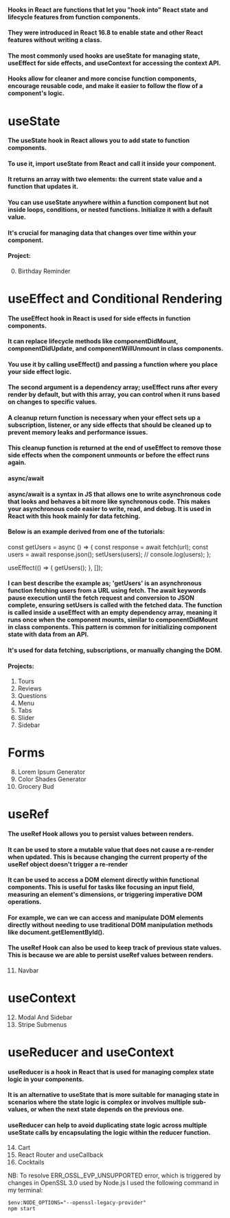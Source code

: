 #### Hooks in React are functions that let you "hook into" React state and lifecycle features from function components. 
#### They were introduced in React 16.8 to enable state and other React features without writing a class. 
#### The most commonly used hooks are useState for managing state, useEffect for side effects, and useContext for accessing the context API.
#### Hooks allow for cleaner and more concise function components, encourage reusable code, and make it easier to follow the flow of a component's logic.

# useState
#### The useState hook in React allows you to add state to function components. 
#### To use it, import useState from React and call it inside your component. 
#### It returns an array with two elements: the current state value and a function that updates it. 
#### You can use useState anywhere within a function component but not inside loops, conditions, or nested functions. Initialize it with a default value. 
#### It's crucial for managing data that changes over time within your component.

#### Project:
00. Birthday Reminder

# useEffect and Conditional Rendering
#### The useEffect hook in React is used for side effects in function components. 
#### It can replace lifecycle methods like componentDidMount, componentDidUpdate, and componentWillUnmount in class components. 
#### You use it by calling useEffect() and passing a function where you place your side effect logic. 
#### The second argument is a dependency array; useEffect runs after every render by default, but with this array, you can control when it runs based on changes to specific values. 
#### A cleanup return function is necessary when your effect sets up a subscription, listener, or any side effects that should be cleaned up to prevent memory leaks and performance issues.
#### This cleanup function is returned at the end of useEffect to remove those side effects when the component unmounts or before the effect runs again.
#### async/await
#### async/await is a syntax in JS that allows one to write asynchronous code that looks and behaves a bit more like synchronous code. This makes your asynchronous code easier to write, read, and debug. It is used in React with this hook mainly for data fetching.
#### Below is an example derived from one of the tutorials:
 const getUsers = async () => {
    const response = await fetch(url);
    const users = await response.json();
    setUsers(users);
    // console.log(users);
  };

  useEffect(() => {
    getUsers();
  }, []);
#### I can best describe the example as; 'getUsers' is an asynchronous function fetching users from a URL using fetch. The await keywords pause execution until the fetch request and conversion to JSON complete, ensuring setUsers is called with the fetched data. The function is called inside a useEffect with an empty dependency array, meaning it runs once when the component mounts, similar to componentDidMount in class components. This pattern is common for initializing component state with data from an API.

#### It's used for data fetching, subscriptions, or manually changing the DOM.

#### Projects: 
01. Tours
02. Reviews
03. Questions
04. Menu
05. Tabs
06. Slider
07. Sidebar

# Forms
08. Lorem Ipsum Generator
09. Color Shades Generator
10. Grocery Bud

# useRef
#### The useRef Hook allows you to persist values between renders.
#### It can be used to store a mutable value that does not cause a re-render when updated. This is because changing the current property of the useRef object doesn't trigger a re-render
#### It can be used to access a DOM element directly within functional components. This is useful for tasks like focusing an input field, measuring an element's dimensions, or triggering imperative DOM operations.
#### For example, we can we can access and manipulate DOM elements directly without needing to use traditional DOM manipulation methods like document.getElementById().
#### The useRef Hook can also be used to keep track of previous state values. This is because we are able to persist useRef values between renders.

11. Navbar

# useContext
12. Modal And Sidebar
13. Stripe Submenus

# useReducer and useContext
#### useReducer is a hook in React that is used for managing complex state logic in your components.
#### It is an alternative to useState that is more suitable for managing state in scenarios where the state logic is complex or involves multiple sub-values, or when the next state depends on the previous one.
#### useReducer can help to avoid duplicating state logic across multiple useState calls by encapsulating the logic within the reducer function.

14. Cart
15. React Router and useCallback
16. Cocktails


NB: To resolve ERR_OSSL_EVP_UNSUPPORTED error, which is triggered by changes in OpenSSL 3.0 used by Node.js I used the following command in my terminal:
```
$env:NODE_OPTIONS="--openssl-legacy-provider" 
npm start
```
